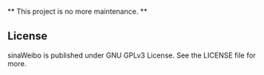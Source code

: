 
** This project is no more maintenance. **

## License

sinaWeibo is published under GNU GPLv3 License. See the LICENSE file for more.



